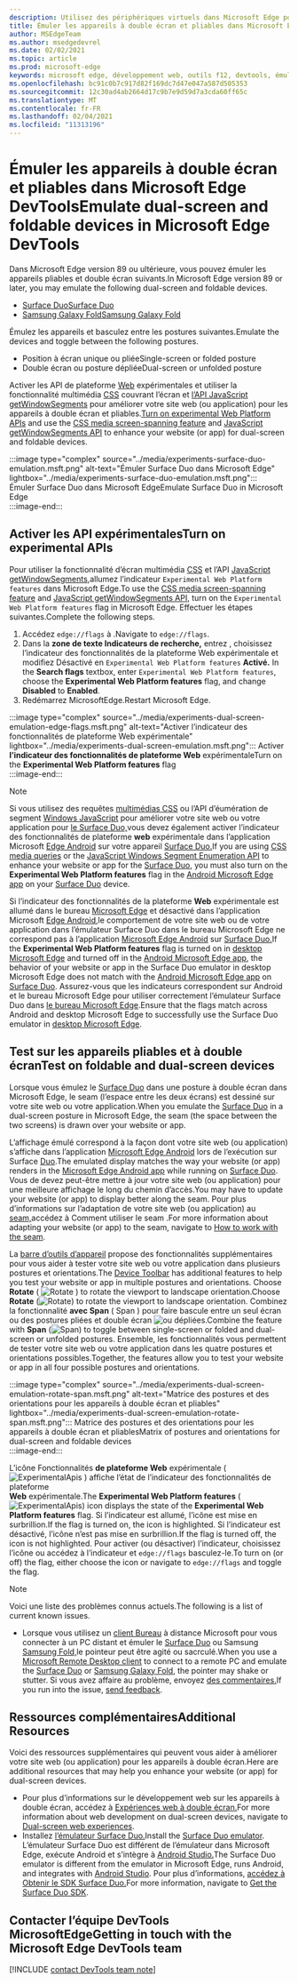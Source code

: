 ```yaml
---
description: Utilisez des périphériques virtuels dans Microsoft Edge pour améliorer votre site web pour les appareils à double écran et pliables.
title: Émuler les appareils à double écran et pliables dans Microsoft Edge DevTools
author: MSEdgeTeam
ms.author: msedgedevrel
ms.date: 02/02/2021
ms.topic: article
ms.prod: microsoft-edge
keywords: microsoft edge, développement web, outils f12, devtools, émulation, appareil, simulation, mobile, double écran, pliable, Surface Duo, Samsung Samsung Fold
ms.openlocfilehash: bc91c0b7c917d82f169dc7d47e047a587d505353
ms.sourcegitcommit: 12c30ad4ab2664d17c9b7e9d59d7a3cda60ff65c
ms.translationtype: MT
ms.contentlocale: fr-FR
ms.lasthandoff: 02/04/2021
ms.locfileid: "11313196"
---
```

# <span data-ttu-id="9c890-104">Émuler les appareils à double écran et pliables dans Microsoft Edge DevTools</span><span class="sxs-lookup"><span data-stu-id="9c890-104">Emulate dual-screen and foldable devices in Microsoft Edge DevTools</span></span>  

<span data-ttu-id="9c890-105">Dans Microsoft Edge version 89 ou ultérieure, vous pouvez émuler les appareils pliables et double écran suivants.</span><span class="sxs-lookup"><span data-stu-id="9c890-105">In Microsoft Edge version 89 or later, you may emulate the following dual-screen and foldable devices.</span></span>  

*   [<span data-ttu-id="9c890-106">Surface Duo</span><span class="sxs-lookup"><span data-stu-id="9c890-106">Surface Duo</span></span>][SurfaceDevicesDuo]  
*   [<span data-ttu-id="9c890-107">Samsung Galaxy Fold</span><span class="sxs-lookup"><span data-stu-id="9c890-107">Samsung Galaxy Fold</span></span>][SamsungMobileGalaxyFold]  
    
<span data-ttu-id="9c890-108">Émulez les appareils et basculez entre les postures suivantes.</span><span class="sxs-lookup"><span data-stu-id="9c890-108">Emulate the devices and toggle between the following postures.</span></span>  

*   <span data-ttu-id="9c890-109">Position à écran unique ou pliée</span><span class="sxs-lookup"><span data-stu-id="9c890-109">Single-screen or folded posture</span></span>  
*   <span data-ttu-id="9c890-110">Double écran ou posture dépliée</span><span class="sxs-lookup"><span data-stu-id="9c890-110">Dual-screen or unfolded posture</span></span>  
    
<span data-ttu-id="9c890-111">Activer les API de plateforme [Web](#turn-on-experimental-apis) expérimentales et utiliser la fonctionnalité multimédia [CSS][DualScreenDocsCssMedia] couvrant l’écran et [l’API JavaScript getWindowSegments][DualScreenDocsJSAPI] pour améliorer votre site web \(ou application\) pour les appareils à double écran et pliables.</span><span class="sxs-lookup"><span data-stu-id="9c890-111">[Turn on experimental Web Platform APIs](#turn-on-experimental-apis) and use the [CSS media screen-spanning feature][DualScreenDocsCssMedia] and [JavaScript getWindowSegments API][DualScreenDocsJSAPI] to enhance your website \(or app\) for dual-screen and foldable devices.</span></span>  

:::image type="complex" source="../media/experiments-surface-duo-emulation.msft.png" alt-text="Émuler Surface Duo dans Microsoft Edge" lightbox="../media/experiments-surface-duo-emulation.msft.png":::  
   <span data-ttu-id="9c890-113">Émuler Surface Duo dans Microsoft Edge</span><span class="sxs-lookup"><span data-stu-id="9c890-113">Emulate Surface Duo in Microsoft Edge</span></span>  
:::image-end:::  

## <span data-ttu-id="9c890-114">Activer les API expérimentales</span><span class="sxs-lookup"><span data-stu-id="9c890-114">Turn on experimental APIs</span></span>  

<span data-ttu-id="9c890-115">Pour utiliser la fonctionnalité d’écran multimédia [CSS][DualScreenDocsCssMedia] et l’API [JavaScript getWindowSegments,][DualScreenDocsJSAPI]allumez l’indicateur `Experimental Web Platform features` dans Microsoft Edge.</span><span class="sxs-lookup"><span data-stu-id="9c890-115">To use the [CSS media screen-spanning feature][DualScreenDocsCssMedia] and [JavaScript getWindowSegments API][DualScreenDocsJSAPI], turn on the `Experimental Web Platform features` flag in Microsoft Edge.</span></span>  <span data-ttu-id="9c890-116">Effectuer les étapes suivantes.</span><span class="sxs-lookup"><span data-stu-id="9c890-116">Complete the following steps.</span></span>  

1.  <span data-ttu-id="9c890-117">Accédez `edge://flags` à .</span><span class="sxs-lookup"><span data-stu-id="9c890-117">Navigate to `edge://flags`.</span></span>  
1.  <span data-ttu-id="9c890-118">Dans la **zone de texte Indicateurs de recherche,** entrez , choisissez l’indicateur des fonctionnalités de la plateforme Web expérimentale et modifiez Désactivé en `Experimental Web Platform features` **Activé.**  </span><span class="sxs-lookup"><span data-stu-id="9c890-118">In the **Search flags** textbox, enter `Experimental Web Platform features`, choose the **Experimental Web Platform features** flag, and change **Disabled** to **Enabled**.</span></span>  
1.  <span data-ttu-id="9c890-119">Redémarrez MicrosoftEdge.</span><span class="sxs-lookup"><span data-stu-id="9c890-119">Restart Microsoft Edge.</span></span>  
    
:::image type="complex" source="../media/experiments-dual-screen-emulation-edge-flags.msft.png" alt-text="Activer l’indicateur des fonctionnalités de plateforme Web expérimentale" lightbox="../media/experiments-dual-screen-emulation.msft.png":::
   <span data-ttu-id="9c890-121">Activer **l’indicateur des fonctionnalités de plateforme Web** expérimentale</span><span class="sxs-lookup"><span data-stu-id="9c890-121">Turn on the **Experimental Web Platform features** flag</span></span>  
:::image-end:::  

> [!NOTE]
> <span data-ttu-id="9c890-122">Si vous utilisez des requêtes [multimédias CSS][DualScreenDocsCssMedia] ou l’API d’éumération de segment [Windows JavaScript][DualScreenDocsJSAPI] pour améliorer votre site web ou votre application pour [le Surface Duo,][SurfaceDevicesDuo]vous devez également activer l’indicateur des fonctionnalités de plateforme **web** expérimentale dans l’application Microsoft [Edge Android][GooglePlayMicrosoftEdge] sur votre appareil [Surface Duo.][SurfaceDevicesDuo]</span><span class="sxs-lookup"><span data-stu-id="9c890-122">If you are using [CSS media queries][DualScreenDocsCssMedia] or the [JavaScript Windows Segment Enumeration API][DualScreenDocsJSAPI] to enhance your website or app for the [Surface Duo][SurfaceDevicesDuo], you must also turn on the **Experimental Web Platform features** flag in the [Android Microsoft Edge app][GooglePlayMicrosoftEdge] on your [Surface Duo][SurfaceDevicesDuo] device.</span></span>  
> 
> <span data-ttu-id="9c890-123">Si l’indicateur des fonctionnalités de la plateforme **Web** expérimentale est allumé dans le bureau [Microsoft Edge][MicrosoftEdge] et désactivé dans l’application Microsoft [Edge Android,][GooglePlayMicrosoftEdge]le comportement de votre site web ou de votre application dans l’émulateur Surface Duo dans le bureau Microsoft Edge ne correspond pas à l’application [Microsoft Edge Android][GooglePlayMicrosoftEdge] sur [Surface Duo.][SurfaceDevicesDuo]</span><span class="sxs-lookup"><span data-stu-id="9c890-123">If the **Experimental Web Platform features** flag is turned on in [desktop Microsoft Edge][MicrosoftEdge] and turned off in the [Android Microsoft Edge app][GooglePlayMicrosoftEdge], the behavior of your website or app in the Surface Duo emulator in desktop Microsoft Edge does not match with the [Android Microsoft Edge app][GooglePlayMicrosoftEdge] on [Surface Duo][SurfaceDevicesDuo].</span></span>  <span data-ttu-id="9c890-124">Assurez-vous que les indicateurs correspondent sur Android et le bureau Microsoft Edge pour utiliser correctement l’émulateur Surface Duo dans [le bureau Microsoft Edge][MicrosoftEdge].</span><span class="sxs-lookup"><span data-stu-id="9c890-124">Ensure that the flags match across Android and desktop Microsoft Edge to successfully use the Surface Duo emulator in [desktop Microsoft Edge][MicrosoftEdge].</span></span>  

## <span data-ttu-id="9c890-125">Test sur les appareils pliables et à double écran</span><span class="sxs-lookup"><span data-stu-id="9c890-125">Test on foldable and dual-screen devices</span></span>  

<span data-ttu-id="9c890-126">Lorsque vous émulez le [Surface Duo][SurfaceDevicesDuo] dans une posture à double écran dans Microsoft Edge, le seam \(l’espace entre les deux écrans\) est dessiné sur votre site web ou votre application.</span><span class="sxs-lookup"><span data-stu-id="9c890-126">When you emulate the [Surface Duo][SurfaceDevicesDuo] in a dual-screen posture in Microsoft Edge, the seam \(the space between the two screens\) is drawn over your website or app.</span></span>  

<span data-ttu-id="9c890-127">L’affichage émulé correspond à la façon dont votre site web \(ou application\) s’affiche dans l’application [Microsoft Edge Android][GooglePlayMicrosoftEdge] lors de l’exécution sur Surface [Duo][SurfaceDevicesDuo].</span><span class="sxs-lookup"><span data-stu-id="9c890-127">The emulated display matches the way your website \(or app\) renders in the [Microsoft Edge Android app][GooglePlayMicrosoftEdge] while running on [Surface Duo][SurfaceDevicesDuo].</span></span>  <span data-ttu-id="9c890-128">Vous de devez peut-être mettre à jour votre site web \(ou application\) pour une meilleure affichage le long du chemin d’accès.</span><span class="sxs-lookup"><span data-stu-id="9c890-128">You may have to update your website \(or app\) to display better along the seam.</span></span>  <span data-ttu-id="9c890-129">Pour plus d’informations sur l’adaptation de votre site web \(ou application\) au [seam,][DualScreenIntroductionHowWorkSeam]accédez à Comment utiliser le seam .</span><span class="sxs-lookup"><span data-stu-id="9c890-129">For more information about adapting your website \(or app\) to the seam, navigate to [How to work with the seam][DualScreenIntroductionHowWorkSeam].</span></span>  

<span data-ttu-id="9c890-130">La [barre d’outils d’appareil][DevtoolsDeviceModeIndexSimulateMobileViewport] propose des fonctionnalités supplémentaires pour vous aider à tester votre site web ou votre application dans plusieurs postures et orientations.</span><span class="sxs-lookup"><span data-stu-id="9c890-130">The [Device Toolbar][DevtoolsDeviceModeIndexSimulateMobileViewport] has additional features to help you test your website or app in multiple postures and orientations.</span></span>  <span data-ttu-id="9c890-131">Choose **Rotate** \( ![ Rotate ](../media/rotate-dark-icon.msft.png) \) to rotate the viewport to landscape orientation.</span><span class="sxs-lookup"><span data-stu-id="9c890-131">Choose **Rotate** \(![Rotate](../media/rotate-dark-icon.msft.png)\) to rotate the viewport to landscape orientation.</span></span> <span data-ttu-id="9c890-132">Combinez la fonctionnalité **avec Span** \( Span \) pour faire bascule entre un seul écran ou des postures pliées et double écran ![ ou ](../media/span-dark-icon.msft.png) dépliées.</span><span class="sxs-lookup"><span data-stu-id="9c890-132">Combine the feature with **Span** \(![Span](../media/span-dark-icon.msft.png)\) to toggle between single-screen or folded and dual-screen or unfolded postures.</span></span>  <span data-ttu-id="9c890-133">Ensemble, les fonctionnalités vous permettent de tester votre site web ou votre application dans les quatre postures et orientations possibles.</span><span class="sxs-lookup"><span data-stu-id="9c890-133">Together, the features allow you to test your website or app in all four possible postures and orientations.</span></span>  

:::image type="complex" source="../media/experiments-dual-screen-emulation-rotate-span.msft.png" alt-text="Matrice des postures et des orientations pour les appareils à double écran et pliables" lightbox="../media/experiments-dual-screen-emulation-rotate-span.msft.png":::
   <span data-ttu-id="9c890-135">Matrice des postures et des orientations pour les appareils à double écran et pliables</span><span class="sxs-lookup"><span data-stu-id="9c890-135">Matrix of postures and orientations for dual-screen and foldable devices</span></span>  
:::image-end:::  

<span data-ttu-id="9c890-136">L’icône Fonctionnalités **de plateforme Web** expérimentale \( ![ ExperimentalApis \) affiche l’état de l’indicateur des fonctionnalités de plateforme ](../media/experimental-apis-dark-icon.msft.png) **Web** expérimentale.</span><span class="sxs-lookup"><span data-stu-id="9c890-136">The **Experimental Web Platform features** \(![ExperimentalApis](../media/experimental-apis-dark-icon.msft.png)\) icon displays the state of the **Experimental Web Platform features** flag.</span></span>  <span data-ttu-id="9c890-137">Si l’indicateur est allumé, l’icône est mise en surbrillion.</span><span class="sxs-lookup"><span data-stu-id="9c890-137">If the flag is turned on, the icon is highlighted.</span></span>  <span data-ttu-id="9c890-138">Si l’indicateur est désactivé, l’icône n’est pas mise en surbrillion.</span><span class="sxs-lookup"><span data-stu-id="9c890-138">If the flag is turned off, the icon is not highlighted.</span></span>  <span data-ttu-id="9c890-139">Pour activer \(ou désactiver\) l’indicateur, choisissez l’icône ou accédez à l’indicateur et `edge://flags` basculez-le.</span><span class="sxs-lookup"><span data-stu-id="9c890-139">To turn on \(or off\) the flag, either choose the icon or navigate to `edge://flags` and toggle the flag.</span></span>  

> [!NOTE]
> <span data-ttu-id="9c890-140">Voici une liste des problèmes connus actuels.</span><span class="sxs-lookup"><span data-stu-id="9c890-140">The following is a list of current known issues.</span></span>  
> 
> *   <span data-ttu-id="9c890-141">Lorsque vous utilisez un [client Bureau][RemoteDesktopClientDocs] à distance Microsoft pour vous connecter à un PC distant et émuler le [Surface Duo][SurfaceDevicesDuo] ou Samsung [Samsung Fold,][SamsungMobileGalaxyFold]le pointeur peut être agité ou sacrculé.</span><span class="sxs-lookup"><span data-stu-id="9c890-141">When you use a [Microsoft Remote Desktop client][RemoteDesktopClientDocs] to connect to a remote PC and emulate the [Surface Duo][SurfaceDevicesDuo] or [Samsung Galaxy Fold][SamsungMobileGalaxyFold], the pointer may shake or stutter.</span></span>  <span data-ttu-id="9c890-142">Si vous avez affaire au problème, envoyez [des commentaires.](#getting-in-touch-with-the-microsoft-edge-devtools-team)</span><span class="sxs-lookup"><span data-stu-id="9c890-142">If you run into the issue, [send feedback](#getting-in-touch-with-the-microsoft-edge-devtools-team).</span></span>  

## <span data-ttu-id="9c890-143">Ressources complémentaires</span><span class="sxs-lookup"><span data-stu-id="9c890-143">Additional Resources</span></span>  

<span data-ttu-id="9c890-144">Voici des ressources supplémentaires qui peuvent vous aider à améliorer votre site web \(ou application\) pour les appareils à double écran.</span><span class="sxs-lookup"><span data-stu-id="9c890-144">Here are additional resources that may help you enhance your website \(or app\) for dual-screen devices.</span></span>  

*   <span data-ttu-id="9c890-145">Pour plus d’informations sur le développement web sur les appareils à double écran, accédez à [Expériences web à double écran.][DualScreenWebIndex]</span><span class="sxs-lookup"><span data-stu-id="9c890-145">For more information about web development on dual-screen devices, navigate to [Dual-screen web experiences][DualScreenWebIndex].</span></span>  
*   <span data-ttu-id="9c890-146">Installez [l’émulateur Surface Duo.][DualScreenAndroidUseEmulator]</span><span class="sxs-lookup"><span data-stu-id="9c890-146">Install the [Surface Duo emulator][DualScreenAndroidUseEmulator].</span></span>  <span data-ttu-id="9c890-147">L’émulateur Surface Duo est différent de l’émulateur dans Microsoft Edge, exécute Android et s’intègre à [Android Studio.][AndroidDeveloperStudio]</span><span class="sxs-lookup"><span data-stu-id="9c890-147">The Surface Duo emulator is different from the emulator in Microsoft Edge, runs Android, and integrates with [Android Studio][AndroidDeveloperStudio].</span></span>  <span data-ttu-id="9c890-148">Pour plus d’informations, [accédez à Obtenir le SDK Surface Duo.][DualScreenAndroidGetDuoSdk]</span><span class="sxs-lookup"><span data-stu-id="9c890-148">For more information, navigate to [Get the Surface Duo SDK][DualScreenAndroidGetDuoSdk].</span></span>  

## <span data-ttu-id="9c890-149">Contacter l’équipe DevTools MicrosoftEdge</span><span class="sxs-lookup"><span data-stu-id="9c890-149">Getting in touch with the Microsoft Edge DevTools team</span></span>  

[!INCLUDE [contact DevTools team note](../includes/contact-devtools-team-note.md)]  

<!-- links -->  

[DevtoolsDeviceModeIndexSimulateMobileViewport]: ../device-mode/index.md#simulate-a-mobile-viewport "Simuler des appareils mobiles avec le mode appareil dans Microsoft Edge DevTools | Microsoft Edge"  

[DualScreenWebIndex]: /dual-screen/web/index "Expériences web à double écran | Documents Microsoft"  
[DualScreenAndroidGetDuoSdk]: /dual-screen/android/get-duo-sdk "Obtenir l’émulateur Surface Duo | Documents Microsoft"  
[DualScreenIntroductionHowWorkSeam]: /dual-screen/introduction#how-to-work-with-the-seam "Comment travailler avec le seam : introduction aux appareils à double écran | Documents Microsoft"  
[DualScreenAndroidUseEmulator]: /dual-screen/android/use-emulator "Utiliser l’émulateur Surface Duo | Documents Microsoft"  
[DualScreenDocsCssMedia]: /dual-screen/web/css-media-spanning "Fonctionnalité d’écran multimédia CSS pour la détection à double écran | Documents Microsoft"  
[DualScreenDocsJSAPI]: /dual-screen/web/javascript-getwindowsegments "L’API JavaScript getWindowSegments pour les appareils à double écran | Documents Microsoft"  

[RemoteDesktopClientDocs]: /windows-server/remote/remote-desktop-services/clients/remote-desktop-clients "Clients Bureau à distance | Documents Microsoft"

[MicrosoftEdge]: https://www.microsoft.com/edge "Microsoft Edge"  

[SurfaceDevicesDuo]: https://www.microsoft.com/surface/devices/surface-duo "Surface Duo | Microsoft Surface"  

[AndroidDeveloperStudio]: https://developer.android.com/studio/ "Android Studio"  

[GooglePlayMicrosoftEdge]: https://play.google.com/store/apps/details?id=com.microsoft.emmx "Microsoft Edge | Google Play"  

[SamsungMobileGalaxyFold]: https://www.samsung.com/mobile/galaxy-fold/ "| Samsung"  
